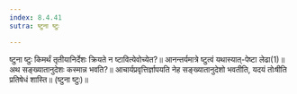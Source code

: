 ```yaml
---
index: 8.4.41
sutra: ष्टुना ष्टुः

---
```

ष्टुना ष्टुः किमर्थं तृतीयानिर्देशः क्रियते न ष्टावित्येवोच्येत?॥ आनन्तर्यमात्रे ष्टुत्वं यथास्यात्-पेष्टा लेढा(1)॥ अथ सङ्ख्यातानुदेशः कस्मान्न भवति?॥ आचार्यप्रवृत्तिर्ज्ञापयति नेह सङ्ख्यातानुदेशो भवतीति, यदयं तोःषीति प्रतिषेधं शास्ति॥ (ष्टुना ष्टुः)॥